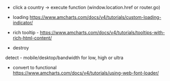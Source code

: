 
- click a country -> execute function (window.location.href or router.go)


- loading https://www.amcharts.com/docs/v4/tutorials/custom-loading-indicator/
- rich tooltip - https://www.amcharts.com/docs/v4/tutorials/tooltips-with-rich-html-content/
- destroy




detect - mobile/desktop/bandwidth for low, high or ultra

- convert to functional
https://www.amcharts.com/docs/v4/tutorials/using-web-font-loader/